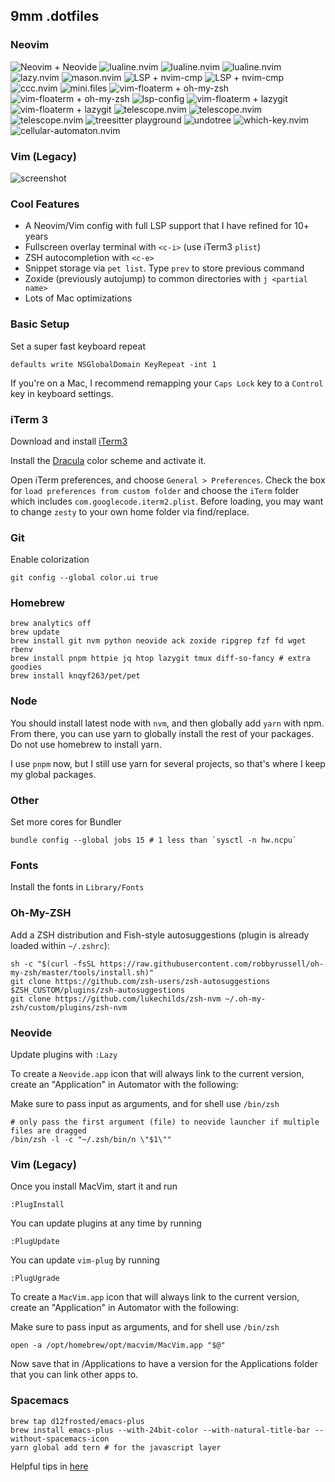 ## 9mm .dotfiles

### Neovim

![Neovim + Neovide](https://raw.github.com/9mm/dotfiles/master/home.png)
![lualine.nvim](https://raw.github.com/9mm/dotfiles/master/mode-n.png)
![lualine.nvim](https://raw.github.com/9mm/dotfiles/master/mode-r.png)
![lualine.nvim](https://raw.github.com/9mm/dotfiles/master/mode-i.png)
![lazy.nvim](https://raw.github.com/9mm/dotfiles/master/ls.png)
![mason.nvim](https://raw.github.com/9mm/dotfiles/master/mm.png)
![LSP + nvim-cmp](https://raw.github.com/9mm/dotfiles/master/cmp.png)
![LSP + nvim-cmp](https://raw.github.com/9mm/dotfiles/master/cmp2.png)
![ccc.nvim](https://raw.github.com/9mm/dotfiles/master/cp.png)
![mini.files](https://raw.github.com/9mm/dotfiles/master/fe.png)
![vim-floaterm + oh-my-zsh](https://raw.github.com/9mm/dotfiles/master/iterm.png)
![vim-floaterm + oh-my-zsh](https://raw.github.com/9mm/dotfiles/master/iterm2.png)
![lsp-config](https://raw.github.com/9mm/dotfiles/master/lspc.png)
![vim-floaterm + lazygit](https://raw.github.com/9mm/dotfiles/master/lz.png)
![vim-floaterm + lazygit](https://raw.github.com/9mm/dotfiles/master/lz2.png)
![telescope.nvim](https://raw.github.com/9mm/dotfiles/master/gg.png)
![telescope.nvim](https://raw.github.com/9mm/dotfiles/master/q.png)
![telescope.nvim](https://raw.github.com/9mm/dotfiles/master/telescope.png)
![treesitter playground](https://raw.github.com/9mm/dotfiles/master/ts.png)
![undotree](https://raw.github.com/9mm/dotfiles/master/undo.png)
![which-key.nvim](https://raw.github.com/9mm/dotfiles/master/wk.png)
![cellular-automaton.nvim](https://raw.github.com/9mm/dotfiles/master/car.png)

### Vim (Legacy)

![screenshot](https://raw.github.com/9mm/dotfiles/master/screenshot.png)

### Cool Features

* A Neovim/Vim config with full LSP support that I have refined for 10+ years
* Fullscreen overlay terminal with `<c-i>` (use iTerm3 `plist`)
* ZSH autocompletion with `<c-e>`
* Snippet storage via `pet list`. Type `prev` to store previous command
* Zoxide (previously autojump) to common directories with `j <partial name>`
* Lots of Mac optimizations


### Basic Setup

Set a super fast keyboard repeat

    defaults write NSGlobalDomain KeyRepeat -int 1

If you're on a Mac, I recommend remapping your `Caps Lock` key to a `Control` key in keyboard settings.


### iTerm 3

Download and install [iTerm3](https://www.iterm2.com/downloads.html)

Install the [Dracula](https://draculatheme.com/iterm/) color scheme and activate it.

Open iTerm preferences, and choose `General > Preferences`. Check the box for
`load preferences from custom folder` and choose the `iTerm` folder which
includes `com.googlecode.iterm2.plist`. Before loading, you may want to change
`zesty` to your own home folder via find/replace.


### Git

Enable colorization

    git config --global color.ui true


### Homebrew

    brew analytics off
    brew update
    brew install git nvm python neovide ack zoxide ripgrep fzf fd wget rbenv
    brew install pnpm httpie jq htop lazygit tmux diff-so-fancy # extra goodies
    brew install knqyf263/pet/pet

### Node

You should install latest node with `nvm`, and then globally add `yarn` with npm. From there, you can
use yarn to globally install the rest of your packages. Do not use homebrew to install yarn.

I use `pnpm` now, but I still use yarn for several projects, so that's where I keep my global packages.

### Other

Set more cores for Bundler

    bundle config --global jobs 15 # 1 less than `sysctl -n hw.ncpu`


### Fonts

Install the fonts in `Library/Fonts`


### Oh-My-ZSH

Add a ZSH distribution and Fish-style autosuggestions (plugin is already loaded
within `~/.zshrc`):

    sh -c "$(curl -fsSL https://raw.githubusercontent.com/robbyrussell/oh-my-zsh/master/tools/install.sh)"
    git clone https://github.com/zsh-users/zsh-autosuggestions $ZSH_CUSTOM/plugins/zsh-autosuggestions
    git clone https://github.com/lukechilds/zsh-nvm ~/.oh-my-zsh/custom/plugins/zsh-nvm


### Neovide

Update plugins with `:Lazy`

To create a `Neovide.app` icon that will always link to the current version, create an "Application" in Automator with the following:

Make sure to pass input as arguments, and for shell use `/bin/zsh`

    # only pass the first argument (file) to neovide launcher if multiple files are dragged
    /bin/zsh -l -c "~/.zsh/bin/n \"$1\""


### Vim (Legacy)

Once you install MacVim, start it and run

    :PlugInstall

You can update plugins at any time by running

    :PlugUpdate

You can update `vim-plug` by running

    :PlugUgrade

To create a `MacVim.app` icon that will always link to the current version, create an "Application" in Automator with the following:

Make sure to pass input as arguments, and for shell use `/bin/zsh`

    open -a /opt/homebrew/opt/macvim/MacVim.app "$@"

Now save that in /Applications to have a version for the Applications folder that you can link other apps to.


### Spacemacs

    brew tap d12frosted/emacs-plus
    brew install emacs-plus --with-24bit-color --with-natural-title-bar --without-spacemacs-icon
    yarn global add tern # for the javascript layer

Helpful tips in [here](https://elixirforum.com/t/spacemacs-general-discussion-blog-posts-wiki/109?source_topic_id=3191)
